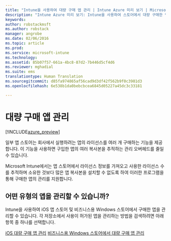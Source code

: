 ```yaml
---
title: "Intune을 사용하여 대량 구매 앱 관리 | Intune Azure 미리 보기 | Microsoft Docs"
description: "Intune Azure 미리 보기: Intune을 사용하여 스토어에서 대량 구매한 앱의 사용을 관리 및 모니터링하는 방법을 알아봅니다."
keywords: 
author: robstackmsft
ms.author: robstack
manager: angrobe
ms.date: 02/06/2016
ms.topic: article
ms.prod: 
ms.service: microsoft-intune
ms.technology: 
ms.assetid: 85b07f57-661a-4bc8-87d2-7b446d5cf4d6
ms.reviewer: mghadial
ms.suite: ems
translationtype: Human Translation
ms.sourcegitcommit: d85fa974865af56cad9d3df42f562b9f0c3981d3
ms.openlocfilehash: 6e538b1da0bebcbcea6845d05227a45dc3c33181

---
```


# <a name="manage-volume-purchased-apps"></a>대량 구매 앱 관리

[!INCLUDE[azure_preview](../includes/azure_preview.md)]

일부 앱 스토어는 회사에서 실행하려는 앱의 라이선스를 여러 개 구매하는 기능을 제공합니다. 이 기능을 사용하면 구입한 앱의 여러 복사본을 추적하는 관리 오버헤드를 줄일 수 있습니다.

Microsoft Intune에서는 앱 스토어에서 라이선스 정보를 가져오고 사용한 라이선스 수를 추적하며 소유한 것보다 많은 앱 복사본을 설치할 수 없도록 하여 이러한 프로그램을 통해 구매한 앱의 관리를 지원합니다.

## <a name="which-types-of-apps-can-you-manage"></a>어떤 유형의 앱을 관리할 수 있습니까?

Intune을 사용하여 iOS 앱 스토어 및 비즈니스용 Windows 스토어에서 구매한 앱을 관리할 수 있습니다. 각 저장소에서 사용이 허가된 앱을 관리하는 방법을 검색하려면 아래 항목 중 하나를 선택합니다.

[iOS 대량 구매 앱 관리](ios-vpp-apps.md)
[비즈니스용 Windows 스토어에서 대량 구매 앱 관리](wsfb-apps.md)



<!--HONumber=Feb17_HO1-->


